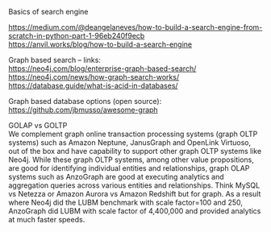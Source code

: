 Basics of search engine
</br>

https://medium.com/@deangelaneves/how-to-build-a-search-engine-from-scratch-in-python-part-1-96eb240f9ecb
</br>
https://anvil.works/blog/how-to-build-a-search-engine


Graph based search – links:
<br />
https://neo4j.com/blog/enterprise-graph-based-search/
https://neo4j.com/news/how-graph-search-works/
https://database.guide/what-is-acid-in-databases/


Graph based database options (open source):
<br/>
https://github.com/jbmusso/awesome-graph
</br>

GOLAP vs GOLTP
<br/>
We complement graph online transaction processing systems (graph OLTP systems) such as Amazon Neptune, JanusGraph and OpenLink Virtuoso, out of the box and have capability to support other graph OLTP systems like Neo4j. While these graph OLTP systems, among other value propositions, are good for identifying individual entities and relationships, graph OLAP systems such as AnzoGraph are good at executing analytics and aggregation queries across various entities and relationships. Think MySQL vs Netezza or Amazon Aurora vs Amazon Redshift but for graph. As a result where Neo4j did the LUBM benchmark with scale factor=100 and 250, AnzoGraph did LUBM with scale factor of 4,400,000 and provided analytics at much faster speeds.

